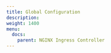 ```yaml
---
title: Global Configuration
description: 
weight: 1400
menu:
  docs:
    parent: NGINX Ingress Controller
---
```


